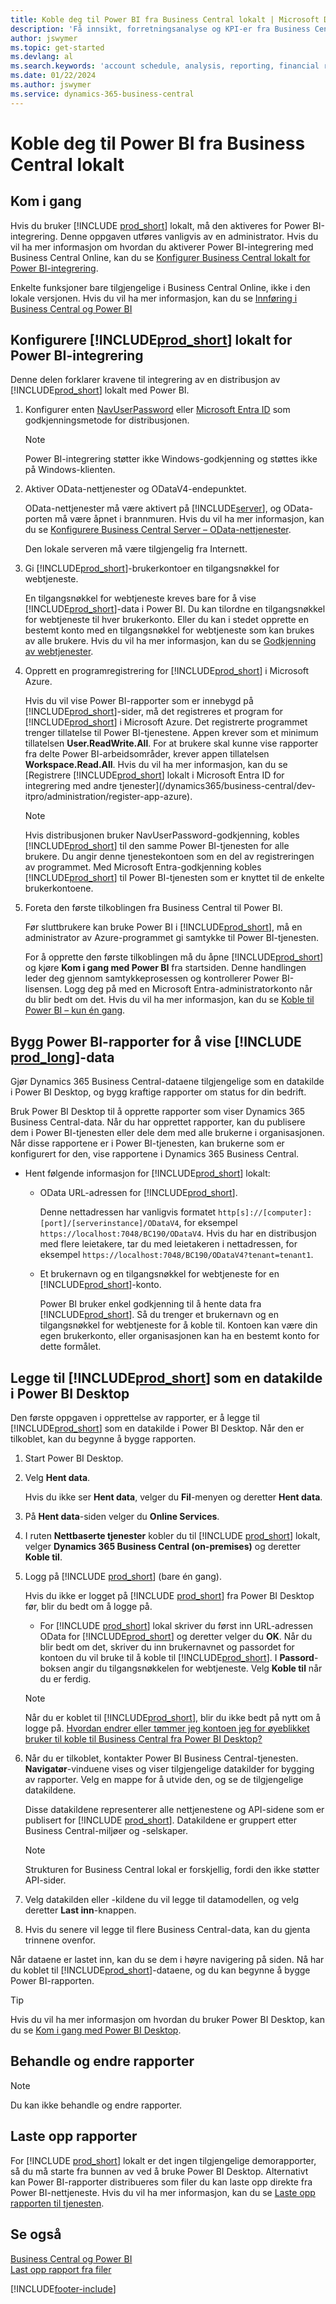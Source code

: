 ```yaml
---
title: Koble deg til Power BI fra Business Central lokalt | Microsoft Docs
description: 'Få innsikt, forretningsanalyse og KPI-er fra Business Central-dataene ved å bruke Power BI.'
author: jswymer
ms.topic: get-started
ms.devlang: al
ms.search.keywords: 'account schedule, analysis, reporting, financial report, business intelligence, KPI'
ms.date: 01/22/2024
ms.author: jswymer
ms.service: dynamics-365-business-central
---
```

# <a name="connect-to-power-bi-from-business-central-on-premises"></a>Koble deg til Power BI fra Business Central lokalt

<!--In this article, you learn some of the basics about working with reports and dashboards in Power BI that use [!INCLUDE [prod_short](includes/prod_short.md)] as a data source. The article discusses some aspects that will help you get started as a [!INCLUDE[prod_short](includes/prod_short.md)] user. For general guidelines and instructions about using Power BI, see [Power BI documentation for consumers](/power-bi/consumer).

## <a name="get-ready"></a>Get ready

Sign up for the Power BI service. If you haven't already signed up, go to [https://powerbi.microsoft.com](https://powerbi.microsoft.com). When you sign up, use a work email address and password.-->

## <a name="get-started"></a>Kom i gang

Hvis du bruker [!INCLUDE [prod_short](includes/prod_short.md)] lokalt, må den aktiveres for Power BI-integrering. Denne oppgaven utføres vanligvis av en administrator. Hvis du vil ha mer informasjon om hvordan du aktiverer Power BI-integrering med Business Central Online, kan du se [Konfigurer Business Central lokalt for Power BI-integrering](admin-powerbi-setup.md).

Enkelte funksjoner bare tilgjengelige i Business Central Online, ikke i den lokale versjonen. Hvis du vil ha mer informasjon, kan du se [Innføring i Business Central og Power BI](admin-powerbi.md#what-you-can-do-with-power-bi-and-business-central)

## <a name="set-up--on-premises-for-power-bi-integration"></a><a name="setup"></a>Konfigurere [!INCLUDE[prod_short](includes/prod_short.md)] lokalt for Power BI-integrering

Denne delen forklarer kravene til integrering av en distribusjon av [!INCLUDE[prod_short](includes/prod_short.md)] lokalt med Power BI.

1. Konfigurer enten [NavUserPassword](/dynamics365/business-central/dev-itpro/administration/authenticating-users-with-navuserpassword) eller [Microsoft Entra ID](/dynamics365/business-central/dev-itpro/administration/authenticating-users-with-azure-ad-overview) som godkjenningsmetode for distribusjonen.  
    
    > [!NOTE]
    > Power BI-integrering støtter ikke Windows-godkjenning og støttes ikke på Windows-klienten.

2. Aktiver OData-nettjenester og ODataV4-endepunktet.

    OData-nettjenester må være aktivert på [!INCLUDE[server](includes/server.md)], og OData-porten må være åpnet i brannmuren. Hvis du vil ha mer informasjon, kan du se [Konfigurere Business Central Server – OData-nettjenester](/dynamics365/business-central/dev-itpro/administration/configure-server-instance#ODataServices).

    Den lokale serveren må være tilgjengelig fra Internett.

3. Gi [!INCLUDE[prod_short](includes/prod_short.md)]-brukerkontoer en tilgangsnøkkel for webtjeneste.

    En tilgangsnøkkel for webtjeneste kreves bare for å vise [!INCLUDE[prod_short](includes/prod_short.md)]-data i Power BI. Du kan tilordne en tilgangsnøkkel for webtjeneste til hver brukerkonto. Eller du kan i stedet opprette en bestemt konto med en tilgangsnøkkel for webtjeneste som kan brukes av alle brukere. Hvis du vil ha mer informasjon, kan du se [Godkjenning av webtjenester](/dynamics365/business-central/dev-itpro/webservices/web-services-authentication#generate-a-web-service-access-key).

4. Opprett en programregistrering for [!INCLUDE[prod_short](includes/prod_short.md)] i Microsoft Azure.

    Hvis du vil vise Power BI-rapporter som er innebygd på [!INCLUDE[prod_short](includes/prod_short.md)]-sider, må det registreres et program for [!INCLUDE[prod_short](includes/prod_short.md)] i Microsoft Azure. Det registrerte programmet trenger tillatelse til Power BI-tjenestene. Appen krever som et minimum tillatelsen **User.ReadWrite.All**. For at brukere skal kunne vise rapporter fra delte Power BI-arbeidsområder, krever appen tillatelsen **Workspace.Read.All**. Hvis du vil ha mer informasjon, kan du se [Registrere [!INCLUDE[prod_short](includes/prod_short.md)] lokalt i Microsoft Entra ID for integrering med andre tjenester](/dynamics365/business-central/dev-itpro/administration/register-app-azure).

    > [!NOTE]
    > Hvis distribusjonen bruker NavUserPassword-godkjenning, kobles [!INCLUDE[prod_short](includes/prod_short.md)] til den samme Power BI-tjenesten for alle brukere. Du angir denne tjenestekontoen som en del av registreringen av programmet. Med Microsoft Entra-godkjenning kobles [!INCLUDE[prod_short](includes/prod_short.md)] til Power BI-tjenesten som er knyttet til de enkelte brukerkontoene.

    <!-- Windows authentication can also be used but you can't get data from BC in Power BI -->
5. Foreta den første tilkoblingen fra Business Central til Power BI.

    Før sluttbrukere kan bruke Power BI i [!INCLUDE[prod_short](includes/prod_short.md)], må en administrator av Azure-programmet gi samtykke til Power BI-tjenesten.

    For å opprette den første tilkoblingen må du åpne [!INCLUDE[prod_short](includes/prod_short.md)] og kjøre **Kom i gang med Power BI** fra startsiden. Denne handlingen leder deg gjennom samtykkeprosessen og kontrollerer Power BI-lisensen. Logg deg på med en Microsoft Entra-administratorkonto når du blir bedt om det. Hvis du vil ha mer informasjon, kan du se [Koble til Power BI – kun én gang](across-working-with-powerbi.md#connect).

## <a name="build-power-bi-reports-to-display--data"></a>Bygg Power BI-rapporter for å vise [!INCLUDE [prod_long](includes/prod_long.md)]-data

Gjør Dynamics 365 Business Central-dataene tilgjengelige som en datakilde i Power BI Desktop, og bygg kraftige rapporter om status for din bedrift.

Bruk Power BI Desktop til å opprette rapporter som viser Dynamics 365 Business Central-data. Når du har opprettet rapporter, kan du publisere dem i Power BI-tjenesten eller dele dem med alle brukerne i organisasjonen. Når disse rapportene er i Power BI-tjenesten, kan brukerne som er konfigurert for den, vise rapportene i Dynamics 365 Business Central.

- Hent følgende informasjon for [!INCLUDE[prod_short](includes/prod_short.md)] lokalt:

  - OData URL-adressen for [!INCLUDE[prod_short](includes/prod_short.md)].
  
    Denne nettadressen har vanligvis formatet `http[s]://[computer]:[port]/[serverinstance]/ODataV4`, for eksempel `https://localhost:7048/BC190/ODataV4`. Hvis du har en distribusjon med flere leietakere, tar du med leietakeren i nettadressen, for eksempel `https://localhost:7048/BC190/ODataV4?tenant=tenant1`.
  - Et brukernavn og en tilgangsnøkkel for webtjeneste for en [!INCLUDE[prod_short](includes/prod_short.md)]-konto.

    Power BI bruker enkel godkjenning til å hente data fra [!INCLUDE[prod_short](includes/prod_short.md)]. Så du trenger et brukernavn og en tilgangsnøkkel for webtjeneste for å koble til. Kontoen kan være din egen brukerkonto, eller organisasjonen kan ha en bestemt konto for dette formålet.

## <a name="add--as-a-data-source-in-power-bi-desktop"></a><a name="getdata"></a>Legge til [!INCLUDE[prod_short](includes/prod_short.md)] som en datakilde i Power BI Desktop

Den første oppgaven i opprettelse av rapporter, er å legge til [!INCLUDE[prod_short](includes/prod_short.md)] som en datakilde i Power BI Desktop. Når den er tilkoblet, kan du begynne å bygge rapporten.

1. Start Power BI Desktop.
2. Velg **Hent data**.

    Hvis du ikke ser **Hent data**, velger du **Fil**-menyen og deretter **Hent data**.
3. På **Hent data**-siden velger du **Online Services**.
4. I ruten **Nettbaserte tjenester** kobler du til [!INCLUDE [prod_short](includes/prod_short.md)] lokalt, velger **Dynamics 365 Business Central (on-premises)** og deretter **Koble til**.
5. Logg på [!INCLUDE [prod_short](includes/prod_short.md)] (bare én gang).

    Hvis du ikke er logget på [!INCLUDE [prod_short](includes/prod_short.md)] fra Power BI Desktop før, blir du bedt om å logge på.

   - For [!INCLUDE [prod_short](includes/prod_short.md)] lokal skriver du først inn URL-adressen OData for [!INCLUDE[prod_short](includes/prod_short.md)] og deretter velger du **OK**. Når du blir bedt om det, skriver du inn brukernavnet og passordet for kontoen du vil bruke til å koble til [!INCLUDE[prod_short](includes/prod_short.md)]. I **Passord**-boksen angir du tilgangsnøkkelen for webtjeneste. Velg **Koble til** når du er ferdig.
   
    > [!NOTE]  
    > Når du er koblet til [!INCLUDE[prod_short](includes/prod_short.md)], blir du ikke bedt på nytt om å logge på. [Hvordan endrer eller tømmer jeg kontoen jeg for øyeblikket bruker til koble til Business Central fra Power BI Desktop?](/dynamics365/business-central/power-bi-faq?tabs=designer#perms)

6. Når du er tilkoblet, kontakter Power BI Business Central-tjenesten. **Navigatør**-vinduene vises og viser tilgjengelige datakilder for bygging av rapporter. Velg en mappe for å utvide den, og se de tilgjengelige datakildene. 

   Disse datakildene representerer alle nettjenestene og API-sidene som er publisert for [!INCLUDE [prod_short](includes/prod_short.md)]. Datakildene er gruppert etter Business Central-miljøer og -selskaper.

   > [!NOTE]
    > Strukturen for Business Central lokal er forskjellig, fordi den ikke støtter API-sider.

7. Velg datakilden eller -kildene du vil legge til datamodellen, og velg deretter **Last inn**-knappen.
8. Hvis du senere vil legge til flere Business Central-data, kan du gjenta trinnene ovenfor.

Når dataene er lastet inn, kan du se dem i høyre navigering på siden. Nå har du koblet til [!INCLUDE[prod_short](includes/prod_short.md)]-dataene, og du kan begynne å bygge Power BI-rapporten.  

> [!TIP]
> Hvis du vil ha mer informasjon om hvordan du bruker Power BI Desktop, kan du se [Kom i gang med Power BI Desktop](/power-bi/fundamentals/desktop-getting-started).

## <a name="manage-and-modify-reports"></a>Behandle og endre rapporter

> [!NOTE]
> Du kan ikke behandle og endre rapporter. 

## <a name="upload-reports"></a>Laste opp rapporter

For [!INCLUDE [prod_short](includes/prod_short.md)] lokalt er det ingen tilgjengelige demorapporter, så du må starte fra bunnen av ved å bruke Power BI Desktop. Alternativt kan Power BI-rapporter distribueres som filer du kan laste opp direkte fra Power BI-nettjeneste. Hvis du vil ha mer informasjon, kan du se [Laste opp rapporten til tjenesten](/power-bi/paginated-reports/paginated-reports-quickstart-aw#upload-the-report-to-the-service).

<!--
> [!NOTE]
> Uploading a report requires that you have SUPER user permissions in [!INCLUDE[prod_short](includes/prod_short.md)]. Also, you can't upload reports with [!INCLUDE [prod_short](includes/prod_short.md)] on-premises. With on-premises, you upload reports directly to your Power BI workspace. For more information, see [Connect to Power BI from [!INCLUDE [prod_short](includes/prod_short.md)] on-premises](across-working-with-business-central-in-powerbi.md).

<!--Once you have a Power BI account, you can sign in at [https://powerbi.microsoft.com/](https://powerbi.microsoft.com/).

The Power BI service hosts all the reports available to you. To see the report, select **My Workspace** > **Reports**. Then just select the report that you want to view.

With [!INCLUDE[prod_short](includes/prod_short.md)] online, you'll automatically have a set of default reports on your workspace. If you want to create your own reports, you can use Power BI Desktop to create reports, and then publish them to your workspace. For more information, see [Getting Started Building Reports in Power BI Desktop to Display [!INCLUDE [prod_long](includes/prod_long.md)] Data](across-how-use-financials-data-source-powerbi.md).

[!INCLUDE[note-multicompany-reports](includes/note-multicompany-reports.md)]

If you're using [!INCLUDE[prod_short](includes/prod_short.md)] on-premises, you'll have to start from scratch by using Power BI Desktop. Optionally, Power BI reports can be distributed as files, that you can upload.

<!--## Get the latest data

Each Power BI report is based on a dataset that gets data from the [!INCLUDE[prod_short](includes/prod_short.md)] sources. You want to make sure that the data in your Power BI reports is up to date with the data in [!INCLUDE[prod_short](includes/prod_short.md)]. This concept is referred to as *refreshing*.  Depending on how your organization has set up Power BI, refreshing might not happen automatically. There are two ways to refresh data: manually or by scheduling a refresh. Manual refreshing is done on-demand, as needed. Scheduled refreshing lets you refresh automatically at defined time intervals.

### <a name="refresh-manually"></a>Refresh manually

In the navigation pane, under **Datasets**, select **More options (...)** next to the dataset, then select **Refresh now**.

### <a name="schedule-a-refresh"></a>Schedule a refresh

In the navigation pane, under Datasets, select More options (...) next to the dataset, then select **Schedule refresh**. Fill in the information under the **Schedule refresh** section, and select **Apply**.

For more information, see [Configure scheduled refresh](/power-bi/connect-data/refresh-scheduled-refresh)-->

<!--## <a name="upload"></a>Upload reports from files

Power BI Reports can be distributed among users as .pbix files. If you have a .pbix file, you can upload the file to a workspace. To upload a report, do the following steps:

1. In your new workspace, select **Get Data**.

2. In the Files box, select **Get**.

3. Select **Local File**, navigate to where you saved the file, and select **Open**.

For more information, see [Upload the report to the service](/power-bi/paginated-reports/paginated-reports-quickstart-aw#upload-the-report-to-the-service).

> [!NOTE]
> Uploading a report requires that you have a [Premium capacity](/power-bi/service-premium-what-is) work space. For more information, see [Managing Premium capacities](/power-bi/admin/service-premium-capacity-manage). 

> [!TIP]
> If you're using [!INCLUDE[prod_short](includes/prod_short.md)] online, you can also upload a report from within [!INCLUDE[prod_short](includes/prod_short.md)]. For more information, see [Work with Power BI Reports in [!INCLUDE [prod_short](includes/prod_short.md)] - Upload Reports](across-working-with-powerbi.md#upload).

## <a name="share-reports-with-others"></a><a name="share"></a>Share reports with others

Once a report is in your workspace, you can share it with others in your organization.

To share a report, in a list reports, or in an open report, select **Share**. In the **Share report** pane, enter the full email addresses for individuals or distribution groups you want to share with. Follow the instructions on screen to complete the sharing. For more information, see [Share a dashboard or report](/power-bi/collaborate-share/service-share-dashboards#share-a-dashboard-or-report).

> [!NOTE]
> You must have  [Power BI Pro license](/power-bi/service-features-license-type), and the people you share with do too. The content must be in a workspace in a [Premium capacity](/power-bi/service-premium-what-is). For more information, see [Ways to share your work in Power BI](/power-bi/service-how-to-collaborate-distribute-dashboards-reports).-->

## <a name="see-also"></a>Se også

[Business Central og Power BI](admin-powerbi.md)  
[Last opp rapport fra filer](across-working-with-powerbi.md#upload-reports)  
 
[!INCLUDE[footer-include](includes/footer-banner.md)]
